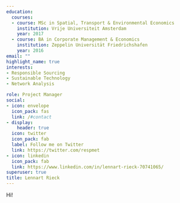 ```yaml
---
education:
  courses:
  - course: MSc in Spatial, Transport & Environmental Economics
    institution: Vrije Universiteit Amsterdam
    year: 2017
  - course: BA in Corporate Management & Economics
    institution: Zeppelin Universität Friedrichshafen
    year: 2016
email: ""
highlight_name: true
interests:
- Responsible Sourcing
- Sustainable Technology
- Network Analysis

role: Project Manager
social:
- icon: envelope
  icon_pack: fas
  link: /#contact
- display:
    header: true
  icon: twitter
  icon_pack: fab
  label: Follow me on Twitter
  link: https://twitter.com/respmet
- icon: linkedin
  icon_pack: fab
  link: https://www.linkedin.com/in/lennart-rieck-70741065/
superuser: true
title: Lennart Rieck
---
```


Hi! 

